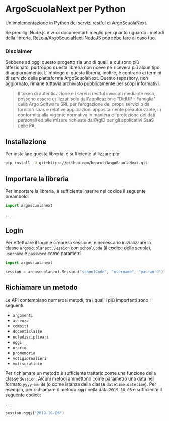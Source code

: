 # ArgoScuolaNext per Python

Un'implementazione in Python dei servizi restful di ArgoScuolaNext.

Se prediligi Node.js e vuoi documentarti meglio per quanto
riguardo i metodi della libreria,
[ReLoia/ArgoScuolaNext-NodeJS](https://github.com/ReLoia/ArgoScuolaNext-NodeJS) potrebbe fare al caso tuo.

### Disclaimer

Sebbene ad oggi questo progetto sia uno di quelli a cui sono più affezionato, purtroppo questa libreria non
riceve né riceverà più alcun tipo di aggiornamento. L'impiego di questa libreria, inoltre, è contrario ai termini
di servizio della piattaforma ArgoScuolaNext. Questo repository, non aggiornato, rimane tuttavia archiviato
pubblicamente per scopi informativi.

> Il token di autenticazione e i servizi restful invocati mediante esso, possono essere utilizzati solo dall'applicazione "DidUP - Famiglia" della Argo Software SRL per l’erogazione dei propri servizi o da fornitori saas e relative applicazioni appositamente preautorizzate, in conformità alla vigente normativa in maniera di protezione dei dati personali ed alle misure richieste dall’AgID per gli applicativi SaaS delle PA.

## Installazione

Per installare questa libreria, è sufficiente utilizzare pip:

```bash
pip install -U git+https://github.com/hearot/ArgoScuolaNext.git
```

## Importare la libreria

Per importare la libreria, è sufficiente inserire nel codice il seguente preambolo:

```python
import argoscuolanext

...
```

## Login

Per effettuare il login e creare la sessione, è necessario inizializzare la classe
`argoscuolanext.Session` con `schoolCode` (il codice della scuola), `username` e
`password` come parametri.

```python
import argoscuolanext

session = argoscuolanext.Session("schoolCode", "username", "password")
```

## Richiamare un metodo

Le API contemplano numerosi metodi, tra i quali i più importanti sono i seguenti:

- `argomenti`
- `assenze`
- `compiti`
- `docenticlasse`
- `notedisciplinari`
- `oggi`
- `orario`
- `promemoria`
- `votigiornalieri`
- `votiscrutinio`

Per richiamare un metodo è sufficiente trattarlo come una funzione della classe `Session`.
Alcuni metodi ammettono come parametro una data nel formato `yyyy-mm-dd` (o come istanza
della classe `datetime.datetime`). Per esempio, per richiamare il metodo `oggi` nella
data `2019-10-06` è sufficiente il seguente codice:

```python
...

session.oggi("2019-10-06")
```
